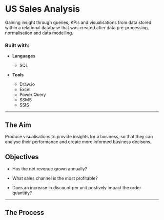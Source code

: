 # US Sales Analysis
Gaining insight through queries, KPIs and visualisations from data stored within a relational database that was created after data pre-processing, normalisation and data modelling.

### Built with:
* **Languages**
  
  - SQL
    
* **Tools**
    
  - Draw.io
  - Excel
  - Power Query
  - SSMS
  - SSIS

___

## The Aim
Produce visualisations to provide insights for a business, so that they can analyse their performance and create more informed business decisons.

## Objectives
- Has the net revenue grown annually?

- What sales channel is the most profitable?

- Does an increase in discount per unit postively impact the order quantitiy?

___

## The Process
